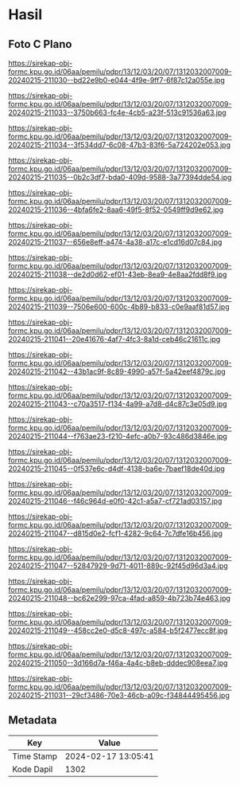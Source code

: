 # Hasil

## Foto C Plano

https://sirekap-obj-formc.kpu.go.id/06aa/pemilu/pdpr/13/12/03/20/07/1312032007009-20240215-211030--bd22e9b0-e044-4f9e-9ff7-6f87c12a055e.jpg

https://sirekap-obj-formc.kpu.go.id/06aa/pemilu/pdpr/13/12/03/20/07/1312032007009-20240215-211033--3750b663-fc4e-4cb5-a23f-513c91536a63.jpg

https://sirekap-obj-formc.kpu.go.id/06aa/pemilu/pdpr/13/12/03/20/07/1312032007009-20240215-211034--3f534dd7-6c08-47b3-83f6-5a724202e053.jpg

https://sirekap-obj-formc.kpu.go.id/06aa/pemilu/pdpr/13/12/03/20/07/1312032007009-20240215-211035--0b2c3df7-bda0-409d-9588-3a77394dde54.jpg

https://sirekap-obj-formc.kpu.go.id/06aa/pemilu/pdpr/13/12/03/20/07/1312032007009-20240215-211036--4bfa6fe2-8aa6-49f5-8f52-0549ff9d9e62.jpg

https://sirekap-obj-formc.kpu.go.id/06aa/pemilu/pdpr/13/12/03/20/07/1312032007009-20240215-211037--656e8eff-a474-4a38-a17c-e1cd16d07c84.jpg

https://sirekap-obj-formc.kpu.go.id/06aa/pemilu/pdpr/13/12/03/20/07/1312032007009-20240215-211038--de2d0d62-ef01-43eb-8ea9-4e8aa2fdd8f9.jpg

https://sirekap-obj-formc.kpu.go.id/06aa/pemilu/pdpr/13/12/03/20/07/1312032007009-20240215-211039--7506e600-600c-4b89-b833-c0e9aaf81d57.jpg

https://sirekap-obj-formc.kpu.go.id/06aa/pemilu/pdpr/13/12/03/20/07/1312032007009-20240215-211041--20e41676-4af7-4fc3-8a1d-ceb46c21611c.jpg

https://sirekap-obj-formc.kpu.go.id/06aa/pemilu/pdpr/13/12/03/20/07/1312032007009-20240215-211042--43b1ac9f-8c89-4990-a57f-5a42eef4879c.jpg

https://sirekap-obj-formc.kpu.go.id/06aa/pemilu/pdpr/13/12/03/20/07/1312032007009-20240215-211043--c70a3517-f134-4a99-a7d8-d4c87c3e05d9.jpg

https://sirekap-obj-formc.kpu.go.id/06aa/pemilu/pdpr/13/12/03/20/07/1312032007009-20240215-211044--f763ae23-f210-4efc-a0b7-93c486d3846e.jpg

https://sirekap-obj-formc.kpu.go.id/06aa/pemilu/pdpr/13/12/03/20/07/1312032007009-20240215-211045--0f537e6c-d4df-4138-ba6e-7baef18de40d.jpg

https://sirekap-obj-formc.kpu.go.id/06aa/pemilu/pdpr/13/12/03/20/07/1312032007009-20240215-211046--f46c964d-e0f0-42c1-a5a7-cf721ad03157.jpg

https://sirekap-obj-formc.kpu.go.id/06aa/pemilu/pdpr/13/12/03/20/07/1312032007009-20240215-211047--d815d0e2-fcf1-4282-9c64-7c7dfe16b456.jpg

https://sirekap-obj-formc.kpu.go.id/06aa/pemilu/pdpr/13/12/03/20/07/1312032007009-20240215-211047--52847929-9d71-4011-889c-92f45d96d3a4.jpg

https://sirekap-obj-formc.kpu.go.id/06aa/pemilu/pdpr/13/12/03/20/07/1312032007009-20240215-211048--bc62e299-97ca-4fad-a859-4b723b74e463.jpg

https://sirekap-obj-formc.kpu.go.id/06aa/pemilu/pdpr/13/12/03/20/07/1312032007009-20240215-211049--458cc2e0-d5c8-497c-a584-b5f2477ecc8f.jpg

https://sirekap-obj-formc.kpu.go.id/06aa/pemilu/pdpr/13/12/03/20/07/1312032007009-20240215-211050--3d166d7a-f46a-4a4c-b8eb-dddec908eea7.jpg

https://sirekap-obj-formc.kpu.go.id/06aa/pemilu/pdpr/13/12/03/20/07/1312032007009-20240215-211031--29cf3486-70e3-46cb-a09c-f34844495456.jpg


## Metadata

| Key        | Value               |
| ---------- | ------------------- |
| Time Stamp | 2024-02-17 13:05:41 |
| Kode Dapil | 1302                |



